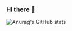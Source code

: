 ### Hi there 👋

![Anurag's GitHub stats](https://github-readme-stats.vercel.app/api?username=Yiming-Wange&show_icons=true&theme=radical)

